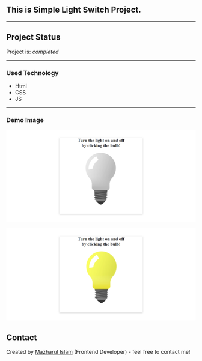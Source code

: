 ## This is Simple Light Switch Project.

---

## Project Status

Project is: _completed_

---

### Used Technology
- Html
- CSS
- JS

---
### Demo Image
![image info](/img/light-off-preview.png)

![image info](/img/light-on-preview.png)


## Contact

Created by [Mazharul Islam](https://linkedin.com/in/nahid-islam-1aaa6814b) (Frontend Developer) - feel free to contact me!
